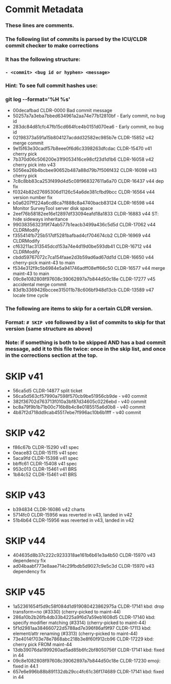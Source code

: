 # Commit Metadata

### These lines are comments.
### The following list of commits is parsed by the ICU/CLDR commit checker to make corrections
### It has the following structure:
### `- <commit> <bug id or hyphen> <message>`
###
### Hint: To see full commit hashes use:
###   git log --format='%H %s'

- 00decafbad CLDR-0000 Bad commit message
- 50257a7a3eba7bbed634961a2aa74e77b12810bf - Early commit, no bug id
- 283dc84d81cfc47fb15cd664fce4b0151d070ea6 - Early commit, no bug id
- 02198373a591a15b804127acddd32582ec985b7e CLDR-15852 v42 merge commit
- 9e15f63e30cadf57b8eee0f6d6c3398263dfcdac CLDR-15470 v41 cherry pick
- 7b370d06c506200e31f9053416ce98cf23d1d1b6 CLDR-16058 v42 cherry pick into v43
- 5056ea26b4bcbee90652b487a88d79b7f506f432 CLDR-16098 v43 cherry pick
- 7c8c8bb83ca253f499d4d5c08f968327611a6a70 CLDR-16437 v44 dep fix
- f0324b82d27695306d1126c54a6de381cfbd9bcc CLDR-16564 v44 version number fix
- b0a6207ff224a6cd8ca7f888c8a4740bacb83124 CLDR-16598 v44 Monitor SurveyTool server disk space
- 2eef76b58182ee16e12897df33094eafd18a1833 CLDR-16883 v44 ST: hide sideways inheritance
- 99038356323f9f74ab577b1eacb3499a436c5d5d CLDR-17062 v44 CLDRModify
- f355414fb725b517df5281bafbad4cf704674cb2 CLDR-16969 v44 CLDRModify
- cf63211ac313545dcd153a74e4d19d0be593db41 CLDR-16712 v44 CLDRModify
- cbdd59767072c7ca154faae2d3b59ad6ad67dd1d CLDR-16650 v44 cherry-pick maint-43 to main
- f534e312f9c5b6984e5a941746adff08eff66c50 CLDR-16577 v44 merge maint-43 to main
- 09c8e1082808f97608c39062897a7b844d50c18e CLDR-17277 v45 accidental merge commit
- 83d1b3369426bccee315011b78c606bf948d13cb CLDR-13589 v47 locale time cycle

### The following are items to skip for a certain CLDR version.
### Format: `# SKIP v00` followed by a list of commits to skip for that version (same structure as above)
### Note: if something is both to be skipped AND has a bad commit message, add it to this file twice: once in the skip list, and once in the corrections section at the top.

# SKIP v41

- 56ca5d5 CLDR-14877 split ticket
- 56ca5d563cf57990a7598f570cb9be51956cb9de - v40 commit
- 382f36702d763713f010a3bf87d34605c0226ebd - v40 commit
- bc8a79f9b1b71b00c716b8b4c8e0185515a6d0b8 - v40 commit
- 4b87f2d718dd9cab45517ebe7f996ac10b6b1fff - v40 commit

# SKIP v42

- f86c67b CLDR-15290 v41 spec
- 0eace83 CLDR-15115 v41 spec
- 5aca9fd CLDR-15398 v41 spec
- bbffc61 CLDR-15408 v41 spec
- 953c013 CLDR-15461 v41 BRS
- 1b84c52 CLDR-15461 v41 BRS

# SKIP v43

- b394834 CLDR-16086 v42 charts
- 5714fc0 CLDR-15956 was reverted in v43, landed in v42
- 51b4b64 CLDR-15956 was reverted in v43, landed in v42

# SKIP v44

- 404635d8b37c222c9233318ae161b6b61e3a4b50 CLDR-15970 v43 dependency fix
- ad04baabf773e8aae714c29fbdb5d9027c9e5c3d CLDR-15970 v43 dependency fix

# SKIP v45

- 1a52361654f5d9c58f084d1d919080423862975a CLDR-17141 kbd: drop transform=no (#3330) (cherry-picked to maint-44)
- 286a10b2b26fb4db33b4225a9f6d7a59eb1608d5 CLDR-17140 kbd: specify modifier matching (#3314) (cherry-picked to maint-44)
- 5f1d2981aa384660722d5788ad7e396f86af9f97 CLDR-17113 kbd: element/attr renaming (#3313) (cherry-picked to maint-44)
- 73e4014f703e78e7868abc218b3e8f60f912cb96 CLDR-17229 kbd: cherry pick FROM maint-44
- 13db39076da1999260ad5ad85b6fc2bf8050756f CLDR-17141 kbd: fixed in 44
- 09c8e1082808f97608c39062897a7b844d50c18e CLDR-17230 emoji: fixed in 44.1
- 657e6e996b88b891132db29cc4fc61c36f174689 CLDR-17141 kbd: fixed in 44
